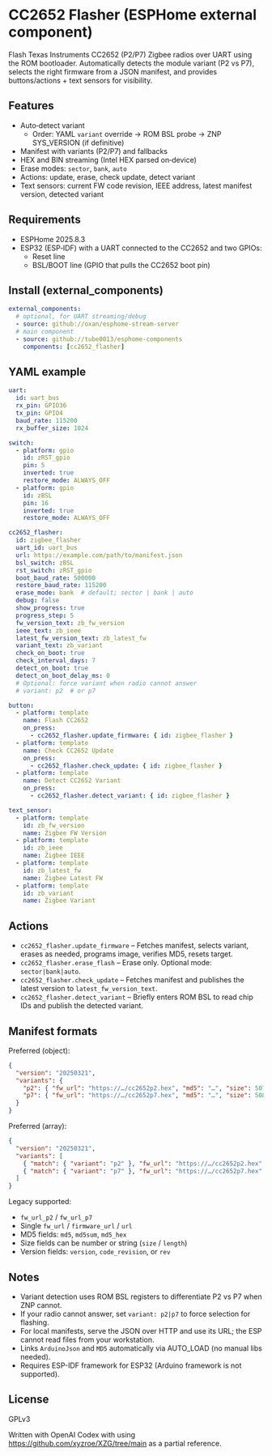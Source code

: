 # CC2652 Flasher (ESPHome external component)

Flash Texas Instruments CC2652 (P2/P7) Zigbee radios over UART using the ROM bootloader. Automatically detects the module variant (P2 vs P7), selects the right firmware from a JSON manifest, and provides buttons/actions + text sensors for visibility.

## Features
- Auto‑detect variant
  - Order: YAML `variant` override → ROM BSL probe → ZNP SYS_VERSION (if definitive)
- Manifest with variants (P2/P7) and fallbacks
- HEX and BIN streaming (Intel HEX parsed on‑device)
- Erase modes: `sector`, `bank`, `auto`
- Actions: update, erase, check update, detect variant
- Text sensors: current FW code revision, IEEE address, latest manifest version, detected variant

## Requirements
- ESPHome 2025.8.3
- ESP32 (ESP‑IDF) with a UART connected to the CC2652 and two GPIOs:
  - Reset line
  - BSL/BOOT line (GPIO that pulls the CC2652 boot pin)

## Install (external_components)
```yaml
external_components:
  # optional, for UART streaming/debug
  - source: github://oxan/esphome-stream-server
  # main component
  - source: github://tube0013/esphome-components
    components: [cc2652_flasher]
```

## YAML example
```yaml
uart:
  id: uart_bus
  rx_pin: GPIO36
  tx_pin: GPIO4
  baud_rate: 115200
  rx_buffer_size: 1024

switch:
  - platform: gpio
    id: zRST_gpio
    pin: 5
    inverted: true
    restore_mode: ALWAYS_OFF
  - platform: gpio
    id: zBSL
    pin: 16
    inverted: true
    restore_mode: ALWAYS_OFF

cc2652_flasher:
  id: zigbee_flasher
  uart_id: uart_bus
  url: https://example.com/path/to/manifest.json
  bsl_switch: zBSL
  rst_switch: zRST_gpio
  boot_baud_rate: 500000
  restore_baud_rate: 115200
  erase_mode: bank  # default; sector | bank | auto
  debug: false
  show_progress: true
  progress_step: 5
  fw_version_text: zb_fw_version
  ieee_text: zb_ieee
  latest_fw_version_text: zb_latest_fw
  variant_text: zb_variant
  check_on_boot: true
  check_interval_days: 7
  detect_on_boot: true
  detect_on_boot_delay_ms: 0
  # Optional: force variant when radio cannot answer
  # variant: p2  # or p7

button:
  - platform: template
    name: Flash CC2652
    on_press:
      - cc2652_flasher.update_firmware: { id: zigbee_flasher }
  - platform: template
    name: Check CC2652 Update
    on_press:
      - cc2652_flasher.check_update: { id: zigbee_flasher }
  - platform: template
    name: Detect CC2652 Variant
    on_press:
      - cc2652_flasher.detect_variant: { id: zigbee_flasher }

text_sensor:
  - platform: template
    id: zb_fw_version
    name: Zigbee FW Version
  - platform: template
    id: zb_ieee
    name: Zigbee IEEE
  - platform: template
    id: zb_latest_fw
    name: Zigbee Latest FW
  - platform: template
    id: zb_variant
    name: Zigbee Variant
```

## Actions
- `cc2652_flasher.update_firmware` – Fetches manifest, selects variant, erases as needed, programs image, verifies MD5, resets target.
- `cc2652_flasher.erase_flash` – Erase only. Optional mode: `sector|bank|auto`.
- `cc2652_flasher.check_update` – Fetches manifest and publishes the latest version to `latest_fw_version_text`.
- `cc2652_flasher.detect_variant` – Briefly enters ROM BSL to read chip IDs and publish the detected variant.

## Manifest formats
Preferred (object):
```json
{
  "version": "20250321",
  "variants": {
    "p2": { "fw_url": "https://…/cc2652p2.hex", "md5": "…", "size": 507877 },
    "p7": { "fw_url": "https://…/cc2652p7.hex", "md5": "…", "size": 508798 }
  }
}
```

Preferred (array):
```json
{
  "version": "20250321",
  "variants": [
    { "match": { "variant": "p2" }, "fw_url": "https://…/cc2652p2.hex" },
    { "match": { "variant": "p7" }, "fw_url": "https://…/cc2652p7.hex" }
  ]
}
```

Legacy supported:
- `fw_url_p2` / `fw_url_p7`
- Single `fw_url` / `firmware_url` / `url`
- MD5 fields: `md5`, `md5sum`, `md5_hex`
- Size fields can be number or string (`size` / `length`)
- Version fields: `version`, `code_revision`, or `rev`

## Notes
- Variant detection uses ROM BSL registers to differentiate P2 vs P7 when ZNP cannot.
- If your radio cannot answer, set `variant: p2|p7` to force selection for flashing.
- For local manifests, serve the JSON over HTTP and use its URL; the ESP cannot read files from your workstation.
- Links `ArduinoJson` and `MD5` automatically via AUTO_LOAD (no manual libs needed).
- Requires ESP-IDF framework for ESP32 (Arduino framework is not supported).

## License
GPLv3

Written with OpenAI Codex with using https://github.com/xyzroe/XZG/tree/main as a partial reference. 
